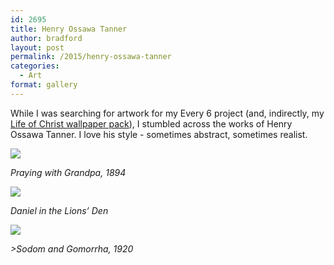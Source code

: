 ```yaml
---
id: 2695
title: Henry Ossawa Tanner
author: bradford
layout: post
permalink: /2015/henry-ossawa-tanner
categories:
  - Art
format: gallery
---
```

While I was searching for artwork for my Every 6 project (and, indirectly, my [Life of Christ wallpaper pack][1]), I stumbled across the works of Henry Ossawa Tanner. I love his style - sometimes abstract, sometimes realist.<!--more-->




<a href="{{site.img-dir-posts}}/archive/2015/04/29-15-145448BD87A6CA0852E.jpg"><img src="{{site.img-dir-posts}}/archive/2015/04/29-15-145448BD87A6CA0852E-300x235.jpg" /> </a>

_Praying with Grandpa, 1894_


<a href="{{site.img-dir-posts}}/archive/2015/04/Daniel_in_the_Lions_Den_LACMA_22.6.3.jpg" > <img src="{{site.img-dir-posts}}/archive/2015/04/Daniel_in_the_Lions_Den_LACMA_22.6.3-300x250.jpg" /> </a>

_Daniel in the Lions&#8217; Den_


<a href="{{site.img-dir-posts}}/archive/2015/04/Henry_Ossawa_Tanner_-_Sodom_and_Gomorrha.jpg" > <img src="{{site.img-dir-posts}}/archive/2015/04/Henry_Ossawa_Tanner_-_Sodom_and_Gomorrha-261x300.jpg" /> </a>

_>Sodom and Gomorrha, 1920_

 [1]: https://bradford.la/life-of-jesus-christ
